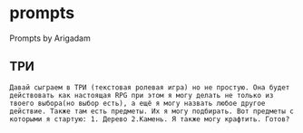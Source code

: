 # prompts
Prompts by Arigadam
## ТРИ
```Давай сыграем в ТРИ (текстовая ролевая игра) но не простую. Она будет действовать как настоящая RPG при этом я могу делать не только из твоего выбора(но выбор есть), а ещё я могу назвать любое другое действие. Также там есть предметы. Их я могу подбирать. Вот предметы с которыми я стартую: 1. Дерево 2.Камень. Я также могу крафтить. Готов?```
